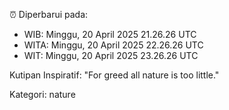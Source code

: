 ⏰ Diperbarui pada:
- WIB: Minggu, 20 April 2025 21.26.26 UTC
- WITA: Minggu, 20 April 2025 22.26.26 UTC
- WIT: Minggu, 20 April 2025 23.26.26 UTC

Kutipan Inspiratif:
"For greed all nature is too little."


Kategori: nature

